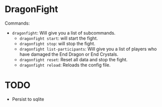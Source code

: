 # DragonFight

Commands:
- `dragonfight`: Will give you a list of subcommands.
  - `dragonfight start`: will start the fight.
  - `dragonfight stop`: will stop the fight.
  - `dragonfight list-participants`: Will give you a list of players who have damaged the End Dragon or End Crystals.
  - `dragonfight reset`: Reset all data and stop the fight.
  - `dragonfight reload`: Reloads the config file.

# TODO
- Persist to sqlite
